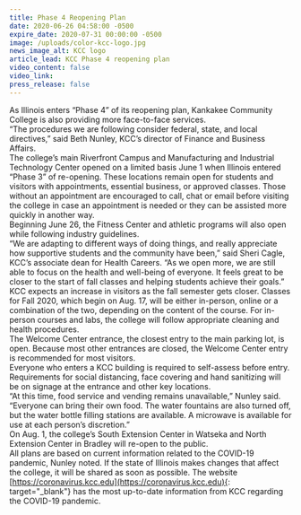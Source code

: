 ```yaml
---
title: Phase 4 Reopening Plan
date: 2020-06-26 04:58:00 -0500
expire_date: 2020-07-31 00:00:00 -0500
image: /uploads/color-kcc-logo.jpg
news_image_alt: KCC logo
article_lead: KCC Phase 4 reopening plan
video_content: false
video_link:
press_release: false
---
```


As Illinois enters “Phase 4” of its reopening plan, Kankakee Community College is also providing more face-to-face services.<br>“The procedures we are following consider federal, state, and local directives,” said Beth Nunley, KCC’s director of Finance and Business Affairs.&nbsp;<br>The college’s main Riverfront Campus and Manufacturing and Industrial Technology Center opened on a limited basis June 1 when Illinois entered “Phase 3” of re-opening. These locations remain open for students and visitors with appointments, essential business, or approved classes. Those without an appointment are encouraged to call, chat or email before visiting the college in case an appointment is needed or they can be assisted more quickly in another way.<br>Beginning June 26, the Fitness Center and athletic programs will also open while following industry guidelines.&nbsp;<br>“We are adapting to different ways of doing things, and really appreciate how supportive students and the community have been,” said Sheri Cagle, KCC’s associate dean for Health Careers. “As we open more, we are still able to focus on the health and well-being of everyone. It feels great to be closer to the start of fall classes and helping students achieve their goals.”&nbsp;<br>KCC expects an increase in visitors as the fall semester gets closer. Classes for Fall 2020, which begin on Aug. 17, will be either in-person, online or a combination of the two, depending on the content of the course. For in-person courses and labs, the college will follow appropriate cleaning and health procedures.<br>The Welcome Center entrance, the closest entry to the main parking lot, is open. Because most other entrances are closed, the Welcome Center entry is recommended for most visitors.&nbsp;<br>Everyone who enters a KCC building is required to self-assess before entry. Requirements for social distancing, face covering and hand sanitizing will be on signage at the entrance and other key locations.<br>“At this time, food service and vending remains unavailable,” Nunley said. “Everyone can bring their own food. The water fountains are also turned off, but the water bottle filling stations are available. A microwave is available for use at each person’s discretion.”<br>On Aug. 1, the college’s South Extension Center in Watseka and North Extension Center in Bradley will re-open to the public.&nbsp;<br>All plans are based on current information related to the COVID-19 pandemic, Nunley noted. If the state of Illinois makes changes that affect the college, it will be shared as soon as possible. The website [https://coronavirus.kcc.edu](https://coronavirus.kcc.edu){: target="_blank"} has the most up-to-date information from KCC regarding the COVID-19 pandemic.